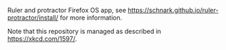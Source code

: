 Ruler and protractor Firefox OS app, see https://schnark.github.io/ruler-protractor/install/ for more information.

Note that this repository is managed as described in https://xkcd.com/1597/.

